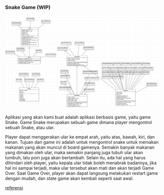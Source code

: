 ### Snake Game (WIP)

![uml](messageImage_1609212085161.jpg)

Aplikasi yang akan kami buat adalah aplikasi berbasis game, yaitu game Snake. Game Snake merupakan sebuah game dimana player mengontrol sebuah Snake, atau ular. 

Player dapat menggerakan ular ke empat arah, yaitu atas, bawah, kiri, dan kanan. Tujuan dari game ini adalah untuk mengontrol snake untuk memakan makanan yang akan muncul di board gamenya. Semakin banyak makanan yang dimakan oleh ular, maka semakin panjang juga tubuh ular akan tumbuh, lalu poin juga akan bertambah. Selain itu, ada hal yang harus dihindari oleh player, yaitu kepala ular tidak boleh menabrak badannya, jika hal ini sampai terjadi, maka ular tersebut akan mati dan akan terjadi Game Over. Saat Game Over, player akan dapat langsung melakukan restart game dengan mudah, dan state game akan kembali seperti saat awal. 

[referensi](https://www.youtube.com/watch?v=_SqnzvJuKiA&list=PLz5rnvLVJX5WPzzaJucyHujFCZNhVOivR)
